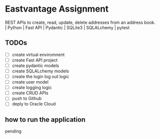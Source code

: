 # Eastvantage Assignment

REST APIs to create, read, update, delete addresses from an address book. | Python | Fast API | Pydantic | SQLite3 | SQLALchemy | pytest


## TODOs
- [ ] create virtual enviromnent
- [ ] create Fast API project
- [ ] create pydantic models
- [ ] create SQLALchemy models
- [ ] create the login log out logic
- [ ] create user model
- [ ] create logging logic
- [ ] create CRUD APIs
- [ ] push to Github
- [ ] deply to Oracle Cloud

## how to run the application
pending
